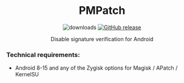 <div align="center">
<h1>PMPatch</h1>

![downloads](https://img.shields.io/github/downloads/vova7878-modules/PMPatch/total)
[![GitHub release](https://img.shields.io/github/v/release/vova7878-modules/PMPatch)](https://github.com/vova7878-modules/PMPatch/releases)

<p>Disable signature verification for Android</p>
</div>

### Technical requirements:

- Android 8-15 and any of the Zygisk options for Magisk / APatch / KernelSU
